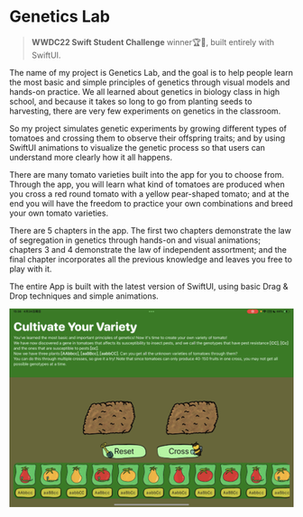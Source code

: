 # Genetics Lab

>  **WWDC22 Swift Student Challenge** winner🏆🥳, built entirely with SwiftUI.

The name of my project is Genetics Lab, and the goal is to help people learn the most basic and simple principles of genetics through visual models and hands-on practice. We all learned about genetics in biology class in high school, and because it takes so long to go from planting seeds to harvesting, there are very few experiments on genetics in the classroom.

So my project simulates genetic experiments by growing different types of tomatoes and crossing them to observe their offspring traits; and by using SwiftUI animations to visualize the genetic process so that users can understand more clearly how it all happens.

There are many tomato varieties built into the app for you to choose from. Through the app, you will learn what kind of tomatoes are produced when you cross a red round tomato with a yellow pear-shaped tomato; and at the end you will have the freedom to practice your own combinations and breed your own tomato varieties.

There are 5 chapters in the app. The first two chapters demonstrate the law of segregation in genetics through hands-on and visual animations; chapters 3 and 4 demonstrate the law of independent assortment; and the final chapter incorporates all the previous knowledge and leaves you free to play with it.

The entire App is built with the latest version of SwiftUI, using basic Drag & Drop techniques and simple animations.

![img](https://raw.githubusercontent.com/soulwinter/Genetics-Lab/master/intro.jpeg)
